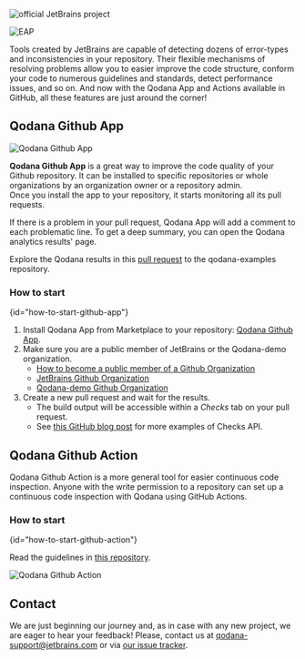 [//]: # (title: GitHub Actions and Application)

![official JetBrains project](https://jb.gg/badges/official-flat-square.svg)

![EAP](eap-alert.png)

Tools created by JetBrains are capable of detecting dozens of error-types and inconsistencies in your repository. 
Their flexible mechanisms of resolving problems allow you to easier improve the code structure, conform your code to numerous guidelines and standards, detect performance issues, and so on. 
And now with the Qodana App and Actions available in GitHub, all these features are just around the corner!

## Qodana Github App

![Qodana Github App](qodana-app-banner.png)

**Qodana Github App** is a great way to improve the code quality of your Github repository. It can be installed to specific repositories or whole organizations by an organization owner or a repository admin.  
Once you install the app to your repository, it starts monitoring all its pull requests.

If there is a problem in your pull request, Qodana App will add a comment to each problematic line.
To get a deep summary, you can open the Qodana analytics results' page.

Explore the Qodana results in this [pull request](https://github.com/JetBrains/qodana-examples/pull/1/checks?check_run_id=1523719524) to the qodana-examples repository.

### How to start
{id="how-to-start-github-app"}

1. Install Qodana App from Marketplace to your repository: [Qodana Github App](https://github.com/marketplace/qodana).
2. Make sure you are a public member of JetBrains or the Qodana-demo organization.
    * [How to become a public member of a Github Organization](https://docs.github.com/en/free-pro-team@latest/github/setting-up-and-managing-your-github-user-account/publicizing-or-hiding-organization-membership)
    * [JetBrains Github Organization](https://github.com/JetBrains)
    * [Qodana-demo Github Organization](https://github.com/Qodana-demo)
3. Create a new pull request and wait for the results.
    * The build output will be accessible within a *Checks* tab on your pull request.
    * See [this GitHub blog post](https://github.blog/2018-05-07-introducing-checks-api/) for more examples of Checks API.

## Qodana Github Action

Qodana Github Action is a more general tool for easier continuous code inspection.
Anyone with the write permission to a repository can set up a continuous code inspection with Qodana using GitHub Actions. 

### How to start
{id="how-to-start-github-action"}

Read the guidelines in [this repository](https://github.com/JetBrains/qodana-action).

![Qodana Github Action](qodana-github-action-result.png)


## Contact

We are just beginning our journey and, as in case with any new project, we are eager to hear your feedback!
Please, contact us at [qodana-support@jetbrains.com](mailto:qodana-support@jetbrains.com) or via [our issue tracker](https://youtrack.jetbrains.com/newIssue?project=QD).